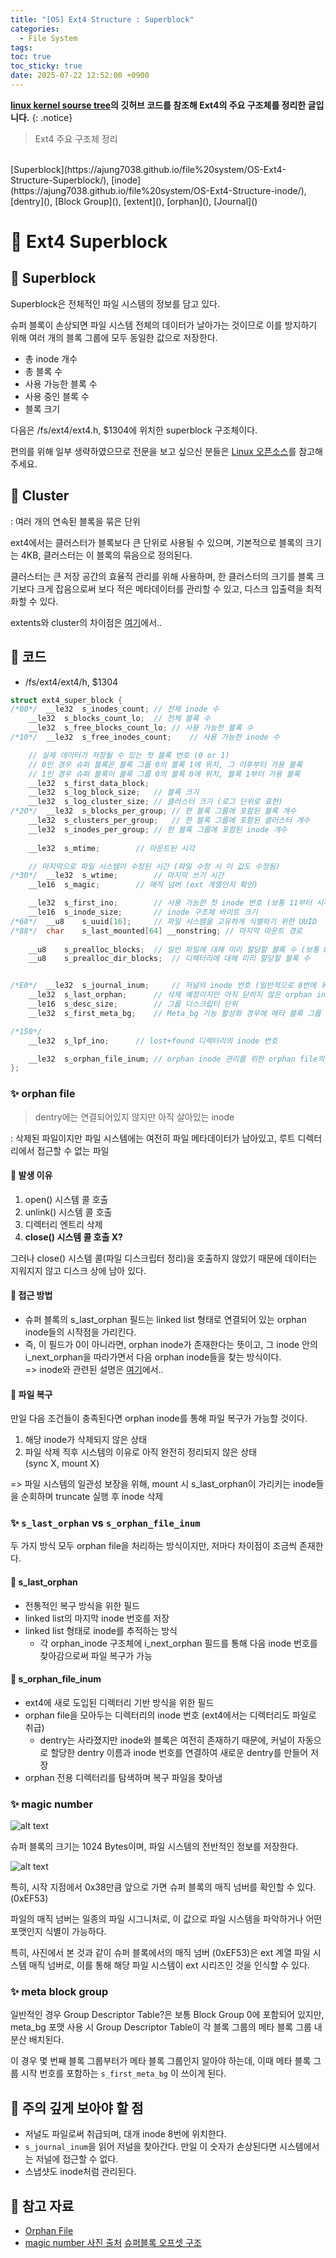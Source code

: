```yaml
---
title: "[OS] Ext4 Structure : Superblock"
categories:
  - File System
tags:
toc: true
toc_sticky: true
date: 2025-07-22 12:52:00 +0900
---
```


<strong>[linux kernel sourse tree](https://github.com/torvalds/linux)의 깃허브 코드를 참조해 Ext4의 주요 구조체를 정리한 글입니다.</strong>
{: .notice}


> Ext4 주요 구조체 정리
<br/>
[Superblock](https://ajung7038.github.io/file%20system/OS-Ext4-Structure-Superblock/), [inode](https://ajung7038.github.io/file%20system/OS-Ext4-Structure-inode/), [dentry](), [Block Group](), [extent](), [orphan](), [Journal]()

# 📌 Ext4 Superblock

## 🫧 Superblock

Superblock은 전체적인 파일 시스템의 정보를 담고 있다.

슈퍼 블록이 손상되면 파일 시스템 전체의 데이터가 날아가는 것이므로 이를 방지하기 위해 여러 개의 블록 그룹에 모두 동일한 값으로 저장한다.

- 총 inode 개수
- 총 블록 수
- 사용 가능한 블록 수
- 사용 중인 블록 수
- 블록 크기

다음은 /fs/ext4/ext4.h, $1304에 위치한 superblock 구조체이다.

편의를 위해 일부 생략하였으므로 전문을 보고 싶으신 분들은 [Linux 오픈소스](https://github.com/torvalds/linux)를 참고해 주세요.

## 🫧 Cluster

: 여러 개의 연속된 블록을 묶은 단위

ext4에서는 클러스터가 블록보다 큰 단위로 사용될 수 있으며, 기본적으로 블록의 크기는 4KB, 클러스터는 이 블록의 묶음으로 정의된다.

클러스터는 큰 저장 공간의 효율적 관리를 위해 사용하며, 한 클러스터의 크기를 블록 크기보다 크게 잡음으로써 보다 적은 메타데이터를 관리할 수 있고, 디스크 입출력을 최적화할 수 있다.

extents와 cluster의 차이점은 [여기]()에서..

## 🫧 코드

- /fs/ext4/ext4/h, $1304

```c
struct ext4_super_block {
/*00*/	__le32	s_inodes_count; // 전체 inode 수
	__le32	s_blocks_count_lo;	// 전체 블록 수
	__le32	s_free_blocks_count_lo;	// 사용 가능한 블록 수
/*10*/	__le32	s_free_inodes_count;	// 사용 가능한 inode 수

	// 실제 데이터가 저장될 수 있는 첫 블록 번호 (0 or 1)
	// 0인 경우 슈퍼 블록은 블록 그룹 0의 블록 1에 위치, 그 이후부터 가용 블록
	// 1인 경우 슈퍼 블록이 블록 그룹 0의 블록 0에 위치, 블록 1부터 가용 블록
	__le32	s_first_data_block;
	__le32	s_log_block_size;	// 블록 크기
	__le32	s_log_cluster_size;	// 클러스터 크기 (로그 단위로 표현)
/*20*/	__le32	s_blocks_per_group;	// 한 블록 그룹에 포함된 블록 개수
	__le32	s_clusters_per_group;	// 한 블록 그룹에 포함된 클러스터 개수
	__le32	s_inodes_per_group;	// 한 블록 그룹에 포함된 inode 개수
	
	__le32	s_mtime;		// 마운트된 시각

	// 마지막으로 파일 시스템이 수정된 시간 (파일 수정 시 이 값도 수정됨)
/*30*/	__le32	s_wtime;		// 마지막 쓰기 시간
	__le16	s_magic;		// 매직 넘버 (ext 계열인지 확인)

	__le32	s_first_ino;		// 사용 가능한 첫 inode 번호 (보통 11부터 시작)
	__le16  s_inode_size;		// inode 구조체 바이트 크기
/*68*/	__u8	s_uuid[16];		// 파일 시스템을 고유하게 식별하기 위한 UUID
/*88*/	char	s_last_mounted[64] __nonstring;	// 마지막 마운트 경로
	
	__u8	s_prealloc_blocks;	// 일반 파일에 대해 미리 할당할 블록 수 (보통 8 블록 할당)
	__u8	s_prealloc_dir_blocks;	// 디렉터리에 대해 미리 할당할 블록 수


/*E0*/	__le32	s_journal_inum;		// 저널의 inode 번호 (일반적으로 8번에 위치 -> 이 부분을 읽어서 저널을 찾아감)
	__le32	s_last_orphan;		// 삭제 예정이지만 아직 닫히지 않은 orphan inode 리스트 시작점
	__le16  s_desc_size;		// 그룹 디스크립터 단위
	__le32	s_first_meta_bg;	// Meta_bg 기능 활성화 경우에 메타 블록 그룹 시작 번호 (그룹 디스크립터 등이 포함된 특수 블록 그룹)

/*150*/
	__le32	s_lpf_ino;		// lost+found 디렉터리의 inode 번호

	__le32  s_orphan_file_inum;	// orphan inode 관리를 위한 orphan file의 inode number
};
```

### ✨ orphan file

> dentry에는 연결되어있지 않지만 아직 살아있는 inode

: 삭제된 파일이지만 파일 시스템에는 여전히 파일 메타데이터가 남아있고, 루트 디렉터리에서 접근할 수 없는 파일

#### 🌙 발생 이유
1. open() 시스템 콜 호출
2. unlink() 시스템 콜 호출
3. 디렉터리 엔트리 삭제
4. <strong>close() 시스템 콜 호출 X?</strong>

그러나 close() 시스템 콜(파일 디스크립터 정리)을 호출하지 않았기 때문에 데이터는 지워지지 않고 디스크 상에 남아 있다.

#### 🌙 접근 방법
- 슈퍼 블록의 s_last_orphan 필드는 linked list 형태로 연결되어 있는 orphan inode들의 시작점을 가리킨다.
- 즉, 이 필드가 0이 아니라면, orphan inode가 존재한다는 뜻이고, 그 inode 안의 i_next_orphan을 따라가면서 다음 orphan inode들을 찾는 방식이다.
<br/> => inode와 관련된 설명은 [여기]()에서..

#### 🌙 파일 복구

만일 다음 조건들이 충족된다면 orphan inode를 통해 파일 복구가 가능할 것이다.

1. 해당 inode가 삭제되지 않은 상태
2. 파일 삭제 직후 시스템의 이유로 아직 완전히 정리되지 않은 상태
<br/>(sync X, mount X)

=> 파일 시스템의 일관성 보장을 위해, mount 시 s_last_orphan이 가리키는 inode들을 순회하며 truncate 실행 후 inode 삭제

### ✨ `s_last_orphan` vs `s_orphan_file_inum`

두 가지 방식 모두 orphan file을 처리하는 방식이지만, 저마다 차이점이 조금씩 존재한다.

#### 🌙 s_last_orphan

- 전통적인 복구 방식을 위한 필드
- linked list의 마지막 inode 번호를 저장
- linked list 형태로 inode를 추적하는 방식
	- 각 orphan_inode 구조체에 i_next_orphan 필드를 통해 다음 inode 번호를 찾아감으로써 파일 복구가 가능

#### 🌙 s_orphan_file_inum
- ext4에 새로 도입된 디렉터리 기반 방식을 위한 필드
- orphan file을 모아두는 디렉터리의 inode 번호 (ext4에서는 디렉터리도 파일로 취급)
	- dentry는 사라졌지만 inode와 블록은 여전히 존재하기 때문에, 커널이 자동으로 할당한 dentry 이름과 inode 번호를 연결하여 새로운 dentry를 만들어 저장
- orphan 전용 디렉터리를 탐색하며 복구 파일을 찾아냄

### ✨ magic number

![alt text](../../../assets/image/OS/superblock.png)


슈퍼 블록의 크기는 1024 Bytes이며, 파일 시스템의 전반적인 정보를 저장한다.

![alt text](<../../../assets/image/OS/superblock MagicNumber.png>)

특히, 시작 지점에서 0x38만큼 앞으로 가면 슈퍼 블록의 매직 넘버를 확인할 수 있다. (0xEF53)

파일의 매직 넘버는 일종의 파일 시그니처로, 이 값으로 파일 시스템을 파악하거나 어떤 포맷인지 식별이 가능하다.

특히, 사진에서 본 것과 같이 슈퍼 블록에서의 매직 넘버 (0xEF53)은 ext 계열 파일 시스템 매직 넘버로, 이를 통해 해당 파일 시스템이 ext 시리즈인 것을 인식할 수 있다.


### ✨ meta block group

일반적인 경우 Group Descriptor Table?은 보통 Block Group 0에 포함되어 있지만, meta_bg 포맷 사용 시 Group Descriptor Table이 각 블록 그룹의 메타 블록 그룹 내 분산 배치된다.

이 경우 몇 번째 블록 그룹부터가 메타 블록 그룹인지 알아야 하는데, 이때 메타 블록 그룹 시작 번호를 포함하는 `s_first_meta_bg` 이 쓰이게 된다.

## 🫧 주의 깊게 보아야 할 점

- 저널도 파일로써 취급되며, 대개 inode 8번에 위치한다.
- `s_journal_inum`을 읽어 저널을 찾아간다. 만일 이 숫자가 손상된다면 시스템에서는 저널에 접근할 수 없다.
- 스냅샷도 inode처럼 관리된다.

## 🫧 참고 자료
- [Orphan File](https://wiki.sleuthkit.org/index.php?title=Orphan_Files)
- [magic number 사진 출처](https://roklcw.tistory.com/65)
[슈퍼블록 오프셋 구조](https://yum-history.tistory.com/249)